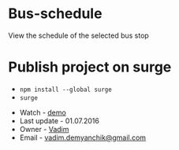 # Bus-schedule
View the schedule of the selected bus stop

# Publish project on surge
* `npm install --global surge`
* `surge`
- Watch - [demo](http://sweltering-cows.surge.sh/)
- Last update - 01.07.2016
- Owner - [Vadim](https://github.com/DemyanchikVadim)
- Email - vadim.demyanchik@gmail.com
